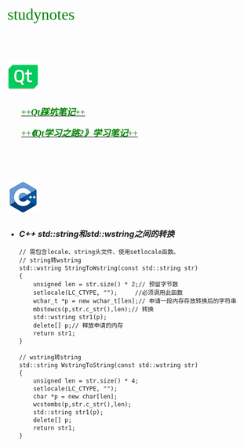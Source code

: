 <font color=green face="微软雅黑" size=6>studynotes<br><br></font>

# <img src="qt/qt_94938.svg" width="64"> #

　　[<font color=green face="微软雅黑" size=4>++***Qt踩坑笔记***++</font>](qt/qt%20study%20notes.md "open qt study note markdown fille")  
<br>
　　[<font color=green face="微软雅黑" size=4>++***《Qt学习之路2》学习笔记***++</font>](qt/qt-study-road-2.md "open qt-study-road-2 markdown fille")

<br>
<br>

# <img src="c++/C++title.png" width="64">
 
+ ### *C++ std::string和std::wstring之间的转换*

    ```
    // 需包含locale、string头文件、使用setlocale函数。
    // string转wstring
    std::wstring StringToWstring(const std::string str)
    {
        unsigned len = str.size() * 2;// 预留字节数
        setlocale(LC_CTYPE, "");     //必须调用此函数
        wchar_t *p = new wchar_t[len];// 申请一段内存存放转换后的字符串
        mbstowcs(p,str.c_str(),len);// 转换
        std::wstring str1(p);
        delete[] p;// 释放申请的内存
        return str1;
    }
    
    // wstring转string
    std::string WstringToString(const std::wstring str)
    {
        unsigned len = str.size() * 4;
        setlocale(LC_CTYPE, "");
        char *p = new char[len];
        wcstombs(p,str.c_str(),len);
        std::string str1(p);
        delete[] p;
        return str1;
    }
    ```

